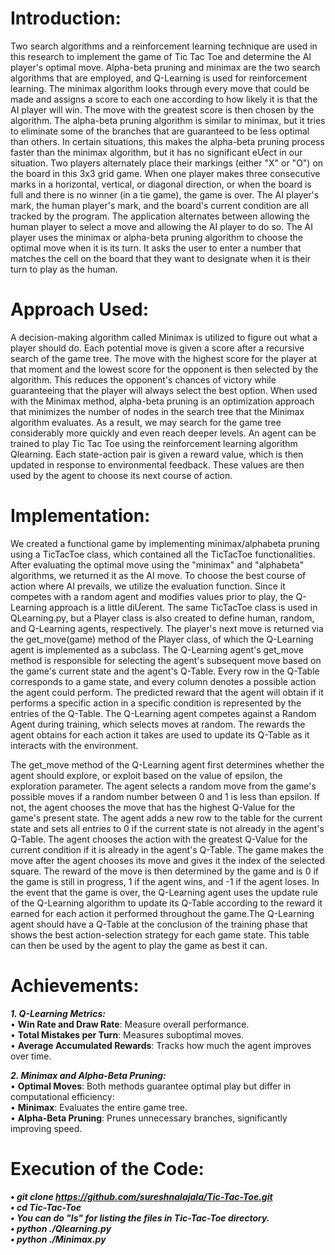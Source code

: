 # Introduction: 
Two search algorithms and a reinforcement learning technique are used in this research to 
implement the game of Tic Tac Toe and determine the AI player's optimal move. Alpha-beta
pruning and minimax are the two search algorithms that are employed, and Q-Learning is
used for reinforcement learning. The minimax algorithm looks through every move that
could be made and assigns a score to each one according to how likely it is that the AI
player will win. The move with the greatest score is then chosen by the algorithm. The
alpha-beta pruning algorithm is similar to minimax, but it tries to eliminate some of the
branches that are guaranteed to be less optimal than others. In certain situations, this
makes the alpha-beta pruning process faster than the minimax algorithm, but it has no
significant eƯect in our situation. Two players alternately place their markings (either "X" or
"O") on the board in this 3x3 grid game. When one player makes three consecutive marks in
a horizontal, vertical, or diagonal direction, or when the board is full and there is no winner
(in a tie game), the game is over. The AI player's mark, the human player's mark, and the
board's current condition are all tracked by the program. The application alternates
between allowing the human player to select a move and allowing the AI player to do so.
The AI player uses the minimax or alpha-beta pruning algorithm to choose the optimal
move when it is its turn. It asks the user to enter a number that matches the cell on the
board that they want to designate when it is their turn to play as the human. 

# Approach Used:
A decision-making algorithm called Minimax is utilized to figure out what a player should
do. Each potential move is given a score after a recursive search of the game tree. The
move with the highest score for the player at that moment and the lowest score for the
opponent is then selected by the algorithm. This reduces the opponent's chances of victory
while guaranteeing that the player will always select the best option. When used with the
Minimax method, alpha-beta pruning is an optimization approach that minimizes the
number of nodes in the search tree that the Minimax algorithm evaluates. As a result, we
may search for the game tree considerably more quickly and even reach deeper levels. An
agent can be trained to play Tic Tac Toe using the reinforcement learning algorithm Qlearning. 
Each state-action pair is given a reward value, which is then updated in response
to environmental feedback. These values are then used by the agent to choose its next
course of action. 

# Implementation:
We created a functional game by implementing minimax/alphabeta pruning using a
TicTacToe class, which contained all the TicTacToe functionalities. After evaluating the
optimal move using the "minimax" and "alphabeta" algorithms, we returned it as the AI
move. To choose the best course of action where AI prevails, we utilize the evaluation
function.
Since it competes with a random agent and modifies values prior to play, the Q-Learning
approach is a little diƯerent. The same TicTacToe class is used in QLearning.py, but a Player
class is also created to define human, random, and Q-Learning agents, respectively. The
player's next move is returned via the get_move(game) method of the Player class, of which
the Q-Learning agent is implemented as a subclass. The Q-Learning agent's get_move
method is responsible for selecting the agent's subsequent move based on the game's
current state and the agent's Q-Table. Every row in the Q-Table corresponds to a game
state, and every column denotes a possible action the agent could perform. The predicted
reward that the agent will obtain if it performs a specific action in a specific condition is
represented by the entries of the Q-Table. The Q-Learning agent competes against a
Random Agent during training, which selects moves at random. The rewards the agent
obtains for each action it takes are used to update its Q-Table as it interacts with the
environment. 

The get_move method of the Q-Learning agent first determines whether the agent should
explore, or exploit based on the value of epsilon, the exploration parameter. The agent
selects a random move from the game's possible moves if a random number between 0
and 1 is less than epsilon. If not, the agent chooses the move that has the highest Q-Value
for the game's present state. The agent adds a new row to the table for the current state and
sets all entries to 0 if the current state is not already in the agent's Q-Table. The agent
chooses the action with the greatest Q-Value for the current condition if it is already in the
agent's Q-Table.
The game makes the move after the agent chooses its move and gives it the index of the
selected square. The reward of the move is then determined by the game and is 0 if the
game is still in progress, 1 if the agent wins, and -1 if the agent loses. In the event that the
game is over, the Q-Learning agent uses the update rule of the Q-Learning algorithm to
update its Q-Table according to the reward it earned for each action it performed
throughout the game.The Q-Learning agent should have a Q-Table at the conclusion of the
training phase that shows the best action-selection strategy for each game state. This table
can then be used by the agent to play the game as best it can. 

# Achievements:
**_1. Q-Learning Metrics:_** <br />
• **Win Rate and Draw Rate**: Measure overall performance. <br />
• **Total Mistakes per Turn**: Measures suboptimal moves. <br />
• **Average Accumulated Rewards**: Tracks how much the agent improves over time. <br />

**_2. Minimax and Alpha-Beta Pruning:_** <br />
• **Optimal Moves**: Both methods guarantee optimal play but differ in computational efficiency: <br />
• **Minimax**: Evaluates the entire game tree. <br />
• **Alpha-Beta Pruning**: Prunes unnecessary branches, significantly improving speed. <br />

# Execution of the Code:
**_• git clone https://github.com/sureshnalajala/Tic-Tac-Toe.git_** <br />
**_• cd Tic-Tac-Toe_** <br />
**_• You can do "ls" for listing the files in Tic-Tac-Toe directory._** <br />
**_• python ./Qlearning.py_** <br />
**_• python ./Minimax.py_** <br />



